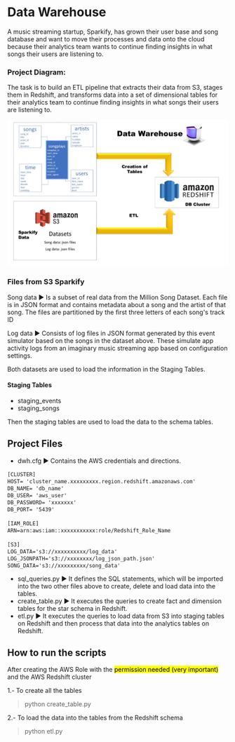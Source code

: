 # Data Warehouse

A music streaming startup, Sparkify, has grown their user base and song database and want to move their processes and data onto the cloud because their analytics team wants to continue finding insights in what songs their users are listening to.

### Project Diagram:

The task is to build an ETL pipeline that extracts their data from S3, stages them in Redshift, and transforms data into a set of dimensional tables for their analytics team to continue finding insights in what songs their users are listening to.

![Diagram](Data_Warehouse.jpg)

### Files from S3 Sparkify

Song data ► Is a subset of real data from the Million Song Dataset. Each file is in JSON format and contains metadata about a song and the artist of that song. The files are partitioned by the first three letters of each song's track ID

Log data ► Consists of log files in JSON format generated by this event simulator based on the songs in the dataset above. These simulate app activity logs from an imaginary music streaming app based on configuration settings.

Both datasets are used to load the information in the Staging Tables.

#### Staging Tables

* staging_events
* staging_songs

Then the staging tables are used to load the data to the schema tables.

## Project Files

* dwh.cfg ► Contains the AWS credentials and directions.

``` 
[CLUSTER]
HOST= 'cluster_name.xxxxxxxxx.region.redshift.amazonaws.com'
DB_NAME= 'db_name'
DB_USER= 'aws_user'
DB_PASSWORD= 'xxxxxxx'
DB_PORT= '5439'

[IAM_ROLE]
ARN=arn:aws:iam::xxxxxxxxxxx:role/Redshift_Role_Name

[S3]
LOG_DATA='s3://xxxxxxxxxx/log_data'
LOG_JSONPATH='s3://xxxxxxxx/log_json_path.json'
SONG_DATA='s3://xxxxxxxxx/song_data'
```

* sql_queries.py ► It defines the SQL statements, which will be imported into the two other files above to create, delete and load data into the tables.
* create_table.py ► It executes the queries to create fact and dimension tables for the star schema in Redshift.
* etl.py ► It executes the queries to load data from S3 into staging tables on Redshift and then process that data into the analytics tables on Redshift.

## How to run the scripts

After creating the AWS Role with the <mark>permission needed (very important)</mark> and the AWS Redshift cluster 

1.- To create all the tables 

> python create_table.py 

2.- To load the data into the tables from the Redshift schema

> python etl.py 





